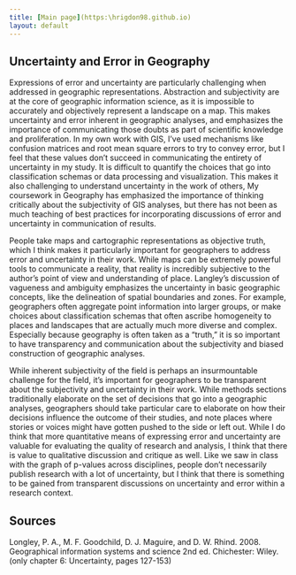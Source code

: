 ```yaml
---
title: [Main page](https:\hrigdon98.github.io)
layout: default
---
```

## Uncertainty and Error in Geography

Expressions of error and uncertainty are particularly challenging when addressed in geographic representations. Abstraction and subjectivity are at the core of geographic information science,  as it is impossible to accurately and objectively represent a landscape on a map. This makes uncertainty and error inherent in geographic analyses, and emphasizes the importance of communicating those doubts as part of scientific knowledge and proliferation.  In my own work with GIS, I’ve used mechanisms like confusion matrices and root mean square errors to try to convey error, but I feel that these values don’t succeed in communicating the entirety of uncertainty in my study. It is difficult to quantify the choices that go into classification schemas or data processing and visualization.  This makes it also challenging to understand uncertainty in the work of others,   My coursework in Geography has emphasized the importance of thinking critically about the subjectivity of GIS analyses, but there has not been as much teaching of best practices for incorporating discussions of error and uncertainty in communication of results.

People take maps and cartographic representations as objective truth, which I think makes it particularly important for geographers to address error and uncertainty in their work. While maps can be extremely powerful tools to communicate a reality, that reality is incredibly subjective to the author’s point of view and understanding of place.  Langley’s discussion of vagueness and ambiguity emphasizes the uncertainty in basic geographic concepts, like the delineation of spatial boundaries and zones. For example, geographers often aggregate point information into larger groups, or make choices about classification schemas that often ascribe homogeneity to places and landscapes that are actually much more diverse and complex. Especially because geography is often taken as a “truth,” it is so important to have transparency and communication about the subjectivity and biased construction of geographic analyses.

While  inherent subjectivity of the field is perhaps an insurmountable challenge for the field, it’s important for geographers to be transparent about the subjectivity and uncertainty in their work. While methods sections traditionally elaborate on the set of decisions that go into a geographic analyses, geographers should take particular care to elaborate on how their decisions influence the outcome of their studies, and note places where stories or voices might have gotten pushed to the side or left out. While I do think that more quantitative means of expressing error and uncertainty are valuable for evaluating the quality of research and analysis, I think that there is value to qualitative discussion and critique as well. Like we saw in class with the graph of p-values across disciplines, people don’t necessarily publish research with a lot of uncertainty, but I think that there is something to be gained from transparent discussions on uncertainty and error within a research context. 


## Sources

Longley, P. A., M. F. Goodchild, D. J. Maguire, and D. W. Rhind. 2008. Geographical information systems and science 2nd ed. Chichester: Wiley. (only chapter 6: Uncertainty, pages 127-153)
